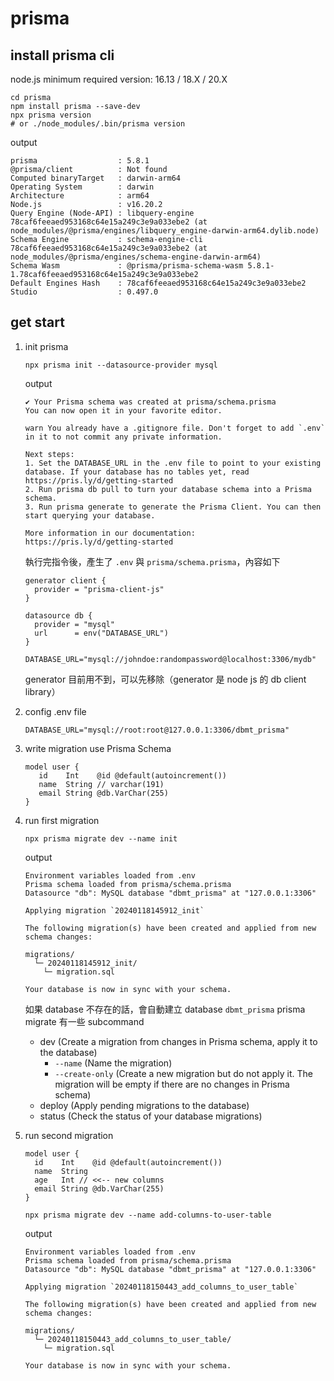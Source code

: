 # prisma

## install prisma cli

node.js minimum required version: 16.13 / 18.X / 20.X

```shell
cd prisma
npm install prisma --save-dev
npx prisma version
# or ./node_modules/.bin/prisma version
```

output

```
prisma                  : 5.8.1
@prisma/client          : Not found
Computed binaryTarget   : darwin-arm64
Operating System        : darwin
Architecture            : arm64
Node.js                 : v16.20.2
Query Engine (Node-API) : libquery-engine 78caf6feeaed953168c64e15a249c3e9a033ebe2 (at node_modules/@prisma/engines/libquery_engine-darwin-arm64.dylib.node)
Schema Engine           : schema-engine-cli 78caf6feeaed953168c64e15a249c3e9a033ebe2 (at node_modules/@prisma/engines/schema-engine-darwin-arm64)
Schema Wasm             : @prisma/prisma-schema-wasm 5.8.1-1.78caf6feeaed953168c64e15a249c3e9a033ebe2
Default Engines Hash    : 78caf6feeaed953168c64e15a249c3e9a033ebe2
Studio                  : 0.497.0
```

## get start

1. init prisma

   ```shell
   npx prisma init --datasource-provider mysql
   ```
   output
   ```
   ✔ Your Prisma schema was created at prisma/schema.prisma
   You can now open it in your favorite editor.

   warn You already have a .gitignore file. Don't forget to add `.env` in it to not commit any private information.

   Next steps:
   1. Set the DATABASE_URL in the .env file to point to your existing database. If your database has no tables yet, read https://pris.ly/d/getting-started
   2. Run prisma db pull to turn your database schema into a Prisma schema.
   3. Run prisma generate to generate the Prisma Client. You can then start querying your database.

   More information in our documentation:
   https://pris.ly/d/getting-started
   ```
   執行完指令後，產生了 `.env` 與 `prisma/schema.prisma`，內容如下
   ```prisma
   generator client {
     provider = "prisma-client-js"
   }

   datasource db {
     provider = "mysql"
     url      = env("DATABASE_URL")
   }
   ```

   ```dotenv
   DATABASE_URL="mysql://johndoe:randompassword@localhost:3306/mydb"
   ```

   generator 目前用不到，可以先移除（generator 是 node js 的 db client library）

2. config .env file

   ```dotenv
   DATABASE_URL="mysql://root:root@127.0.0.1:3306/dbmt_prisma"
   ```

3. write migration use Prisma Schema

   ```prisma
   model user {
      id    Int    @id @default(autoincrement())
      name  String // varchar(191)
      email String @db.VarChar(255)
   }
   ```

4. run first migration

   ```shell
   npx prisma migrate dev --name init
   ```
   output
   ```
   Environment variables loaded from .env
   Prisma schema loaded from prisma/schema.prisma
   Datasource "db": MySQL database "dbmt_prisma" at "127.0.0.1:3306"

   Applying migration `20240118145912_init`

   The following migration(s) have been created and applied from new schema changes:

   migrations/
     └─ 20240118145912_init/
       └─ migration.sql

   Your database is now in sync with your schema.
   ```
   如果 database 不存在的話，會自動建立 database `dbmt_prisma`
   prisma migrate 有一些 subcommand
    - dev (Create a migration from changes in Prisma schema, apply it to the database)
        - `--name` (Name the migration)
        - `--create-only` (Create a new migration but do not apply it. The migration will be empty if there are no
          changes in Prisma schema)
    - deploy (Apply pending migrations to the database)
    - status (Check the status of your database migrations)

5. run second migration

   ```prisma
   model user {
     id    Int    @id @default(autoincrement())
     name  String
     age   Int // <<-- new columns
     email String @db.VarChar(255)
   }
   ```

   ```shell
   npx prisma migrate dev --name add-columns-to-user-table
   ```
   output
   ```
   Environment variables loaded from .env
   Prisma schema loaded from prisma/schema.prisma
   Datasource "db": MySQL database "dbmt_prisma" at "127.0.0.1:3306"

   Applying migration `20240118150443_add_columns_to_user_table`

   The following migration(s) have been created and applied from new schema changes:

   migrations/
     └─ 20240118150443_add_columns_to_user_table/
       └─ migration.sql

   Your database is now in sync with your schema.
   ```
